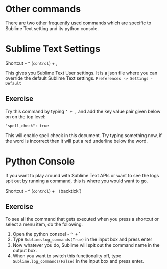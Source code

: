 Other commands
===============

There are two other frequently used commands which are specific to Sublime Text
setting and its python console.

Sublime Text Settings
======================

Shortcut - ^ (`control`) + ,

This gives you Sublime Text User settings. It is a json file where you can
override the default Sublime Text settings. `Preferences -> Settings - Default`

Exercise
---------

Try this command by typing `^ + ,` and add the key value pair given below on
on the top level:

```
"spell_check": true
```

This will enable spell check in this document. Try typing something now, if the
word is incorrect then it will put a red underline below the word.



Python Console
===============

If you want to play around with Sublime Text APIs or want to see the logs
spit out by running a command, this is where you would want to go.

Shortcut - ^ (`control`) + ` (`backtick`)

Exercise
---------

To see all the command that gets executed when you press a shortcut or select
a menu item, do the following.

1. Open the python consoel - ` ^ + ` `
2. Type `Sublime.log_commands(True)` in the input box and press enter
3. Now whatever you do, Sublime will spit out the command name in the output 
   box.
4. When you want to switch this functionality off, type
   `Sublime.log_commands(False)` in the input box and press enter.